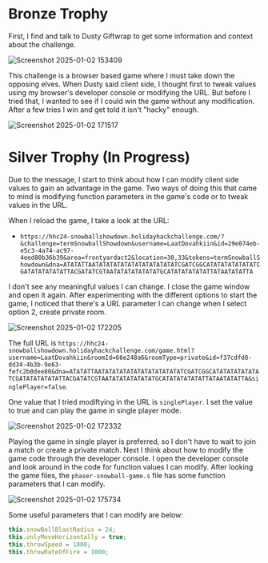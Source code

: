 # Bronze Trophy

First, I find and talk to Dusty Giftwrap to get some information and context about the challenge. 

![Screenshot 2025-01-02 153409](https://github.com/user-attachments/assets/27643e79-b38a-4fac-8eb8-1048ae14338c)

This challenge is a browser based game where I must take down the opposing elves. When Dusty said client side, I thought first to tweak values using my browser's developer console or modifying the URL. But before I tried that, I wanted to see if I could win the game without any modification. After a few tries I win and get told it isn't "hacky" enough.

![Screenshot 2025-01-02 171517](https://github.com/user-attachments/assets/19c624aa-ae04-4e4e-9547-29ef078c1ea6)

# Silver Trophy (In Progress) 

Due to the message, I start to think about how I can modify client side values to gain an advantage in the game. Two ways of doing this that came to mind is modifying function parameters in the game's code or to tweak values in the URL. 

When I reload the game, I take a look at the URL: 
* ```https://hhc24-snowballshowdown.holidayhackchallenge.com/?&challenge=termSnowballShowdown&username=LaatDovahkiin&id=29e074eb-e5c3-4a74-ac97-4eed80b36b39&area=frontyardact2&location=30,33&tokens=termSnowballShowdown&dna=ATATATTAATATATATATATATATATATATATCGATCGGCATATATATATATATCGATATATATATATTACGATATCGTAATATATATATATATGCATATATATATATTATAATATATTA```

I don't see any meaningful values I can change. I close the game window and open it again. After experimenting with the different options to start the game, I noticed that there's a URL parameter I can change when I select option 2, create private room. 

![Screenshot 2025-01-02 172205](https://github.com/user-attachments/assets/343ea40c-9094-412f-8bf8-67953749012f)

The full URL is ```https://hhc24-snowballshowdown.holidayhackchallenge.com/game.html?username=LaatDovahkiin&roomId=66e248a6&roomType=private&id=f37cdfd8-dd34-4b3b-9e63-fefc2b0dee80&dna=ATATATTAATATATATATATATATATATATATCGATCGGCATATATATATATATCGATATATATATATTACGATATCGTAATATATATATATATGCATATATATATATTATAATATATTA&singlePlayer=false```. 

One value that I tried modiftying in the URL is ```singlePlayer```. I set the value to true and can play the game in single player mode. 

![Screenshot 2025-01-02 172332](https://github.com/user-attachments/assets/af1773c4-32a5-4924-a5bc-2c4e45357c3f)

Playing the game in single player is preferred, so I don't have to wait to join a match or create a private match. Next I think about how to modify the game code through the developer console. I open the developer console and look around in the code for function values I can modify. After looking the game files, the  ```phaser-snowball-game.s``` file has some function parameters that I can modify. 

![Screenshot 2025-01-02 175734](https://github.com/user-attachments/assets/2c98f463-b788-4d08-83da-5d1576772a42)

Some useful parameters that I can modify are below:

```javascript
this.snowBallBlastRadius = 24;
this.onlyMoveHorizontally = true;
this.throwSpeed = 1000;
this.throwRateOfFire = 1000;
```
